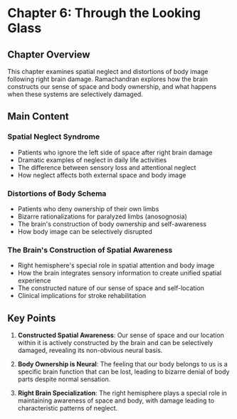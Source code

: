 # Chapter 6: Through the Looking Glass

## Chapter Overview
This chapter examines spatial neglect and distortions of body image following right brain damage. Ramachandran explores how the brain constructs our sense of space and body ownership, and what happens when these systems are selectively damaged.

## Main Content

### Spatial Neglect Syndrome
- Patients who ignore the left side of space after right brain damage
- Dramatic examples of neglect in daily life activities
- The difference between sensory loss and attentional neglect
- How neglect affects both external space and body image

### Distortions of Body Schema
- Patients who deny ownership of their own limbs
- Bizarre rationalizations for paralyzed limbs (anosognosia)
- The brain's construction of body ownership and self-awareness
- How body image can be selectively disrupted

### The Brain's Construction of Spatial Awareness
- Right hemisphere's special role in spatial attention and body image
- How the brain integrates sensory information to create unified spatial experience
- The constructed nature of our sense of space and self-location
- Clinical implications for stroke rehabilitation

## Key Points

1. **Constructed Spatial Awareness**: Our sense of space and our location within it is actively constructed by the brain and can be selectively damaged, revealing its non-obvious neural basis.

2. **Body Ownership is Neural**: The feeling that our body belongs to us is a specific brain function that can be lost, leading to bizarre denial of body parts despite normal sensation.

3. **Right Brain Specialization**: The right hemisphere plays a special role in maintaining awareness of space and body, with damage leading to characteristic patterns of neglect.